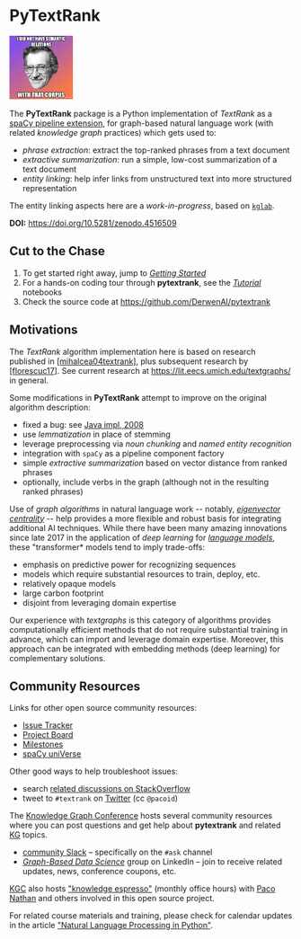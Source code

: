 # PyTextRank

<img src="assets/logo.png" width="113" alt="I did not have semantic relations with that corpus"/>

The **PyTextRank** package is a Python implementation of *TextRank* as a
[spaCy pipeline extension](https://spacy.io/universe/project/spacy-pytextrank),
for graph-based natural language work (with related *knowledge graph*
practices) which gets used to:

  - *phrase extraction*: extract the top-ranked phrases from a text document
  - *extractive summarization*: run a simple, low-cost summarization of a text document
  - *entity linking*: help infer links from unstructured text into more structured representation

The entity linking aspects here are a *work-in-progress*, based on
[`kglab`](https://github.com/DerwenAI/kglab).

**DOI:** <https://doi.org/10.5281/zenodo.4516509>


## Cut to the Chase

  1. To get started right away, jump to [*Getting Started*](start/)
  1. For a hands-on coding tour through **pytextrank**, see the [*Tutorial*](tutorial/) notebooks
  1. Check the source code at <https://github.com/DerwenAI/pytextrank>


## Motivations

The *TextRank* algorithm implementation here is based on research
published in
[[mihalcea04textrank]](biblio/#mihalcea04textrank),
plus subsequent research by
[[florescuc17]](biblio/#florescuc17).
See current research at <https://lit.eecs.umich.edu/textgraphs/>
in general.

Some modifications in **PyTextRank** attempt to improve on the
original algorithm description:

  - fixed a bug: see [Java impl, 2008](https://github.com/ceteri/textrank)
  - use *lemmatization* in place of stemming
  - leverage preprocessing via *noun chunking* and *named entity recognition*
  - integration with `spaCy` as a pipeline component factory
  - simple *extractive summarization* based on vector distance from ranked phrases
  - optionally, include verbs in the graph (although not in the resulting ranked phrases)

Use of *graph algorithms* in natural language work -- notably,
[*eigenvector centrality*](https://demonstrations.wolfram.com/NetworkCentralityUsingEigenvectors/)
-- help provides a more flexible and robust basis for integrating
additional AI techniques.
While there have been many amazing innovations since late 2017 
in the application of *deep learning* for
[*language models*](http://nlpprogress.com/english/language_modeling.html),
these "transformer* models tend to imply trade-offs:

  * emphasis on predictive power for recognizing sequences
  * models which require substantial resources to train, deploy, etc.
  * relatively opaque models
  * large carbon footprint
  * disjoint from leveraging domain expertise

Our experience with *textgraphs* is this category of algorithms
provides computationally efficient methods that do not require
substantial training in advance, which can import and leverage 
domain expertise.
Moreover, this approach can be integrated with embedding methods
(deep learning) for complementary solutions.


## Community Resources

Links for other open source community resources:

  * [Issue Tracker](https://github.com/DerwenAI/pytextrank/issues)
  * [Project Board](https://github.com/DerwenAI/pytextrank/projects/1)
  * [Milestones](https://github.com/DerwenAI/pytextrank/milestones)
  * [spaCy uniVerse](https://spacy.io/universe/project/spacy-pytextrank)

Other good ways to help troubleshoot issues:

  - search [related discussions on StackOverflow](https://stackoverflow.com/search?q=pytextrank)
  - tweet to `#textrank` on [Twitter](https://twitter.com/search?q=%23textrank) (cc `@pacoid`)

The [Knowledge Graph Conference](glossary/#knowledge-graph-conference)
hosts several community resources where you can post questions and 
get help about **pytextrank** and related
[KG](glossary/#kg)
topics.

  * [community Slack](https://knowledgegraphconf.slack.com/archives/C017LUAML8Z) – specifically on the `#ask` channel
  * [*Graph-Based Data Science*](https://www.linkedin.com/groups/6725785/) group on LinkedIn – join to receive related updates, news, conference coupons, etc.

[KGC](glossary/#knowledge-graph-conference)
also hosts 
["knowledge espresso"](https://www.notion.so/KG-Community-Events-Calendar-8aacbe22efa94d9b8b39b7288e22c2d3)
(monthly office hours) with [Paco Nathan](ack/#project-lead) 
and others involved in this open source project.

For related course materials and training, please check for calendar
updates in the article
["Natural Language Processing in Python"](https://medium.com/derwen/natural-language-processing-in-python-832b0a99791b).
